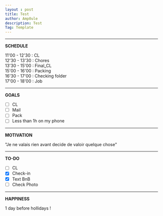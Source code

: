 ```yaml
---
layout : post
title: Test
author: Amp0ule
description: Test
Tag: Template
---
```


*****
**SCHEDULE**

11'00 - 12'30 : CL  
12'30 - 13'30 : Chores      
13'30 - 15'00 : Final_CL     
15'00 - 16'00 : Packing     
16'30 - 17'00 : Checking folder   
17'00 - 18'00 : Job   

*****
**GOALS**

- [ ] CL
- [ ] Mail
- [ ] Pack
- [ ] Less than 1h on my phone

*****
**MOTIVATION**

"Je ne valais rien avant decide de valoir quelque chose"

*****
**TO-DO**

- [ ] CL
- [x] Check-in
- [x] Text BnB
- [ ] Check Photo

*****
**HAPPINESS**

1 day before hollidays !
